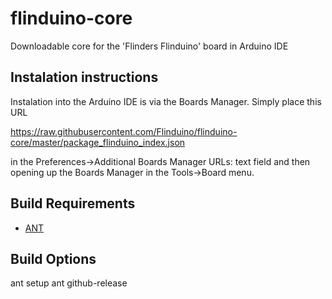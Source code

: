 # flinduino-core

Downloadable core for the 'Flinders Flinduino' board in Arduino IDE

## Instalation instructions

Instalation into the Arduino IDE is via the Boards Manager. Simply place this URL

https://raw.githubusercontent.com/Flinduino/flinduino-core/master/package_flinduino_index.json

in the Preferences->Additional Boards Manager URLs: text field and then opening up the Boards Manager in the Tools->Board menu. 



## Build Requirements

* [ANT](http://ant.apache.org/)

## Build Options

ant setup
ant github-release




